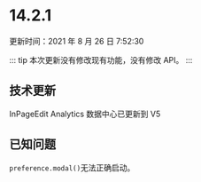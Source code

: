# 14.2.1

更新时间：2021 年 8 月 26 日 7:52:30

::: tip
本次更新没有修改现有功能，没有修改 API。
:::

## 技术更新

InPageEdit Analytics 数据中心已更新到 V5

## 已知问题

`preference.modal()`无法正确启动。
